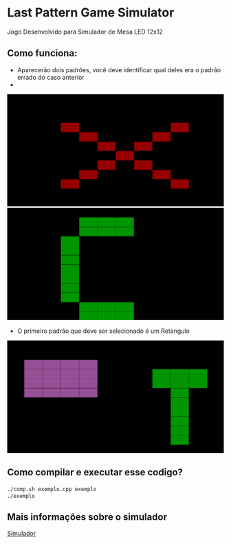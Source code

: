# Last Pattern Game Simulator

Jogo Desenvolvido para Simulador de Mesa LED 12x12

## Como funciona:

* Aparecerão dois padrões, você deve identificar qual deles era o padrão errado do caso anterior
* 
![Errado](errado.png)
![CERTO](CERTO.png)

* O primeiro padrão que deve ser selecionado é um Retangulo

![Tela Inicial](TELAINICIAL.png)


## Como compilar e executar esse codigo?

```
./comp.sh exemplo.cpp exemplo 
./exemplo 
```
## Mais informações sobre o simulador

[Simulador](https://github.com/cacauvicosa/inf351_2019/tree/master/trabalhos/t3/Arthur/simulador)
